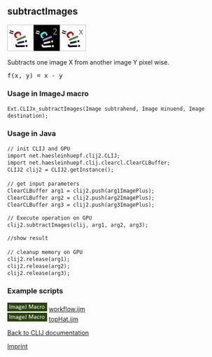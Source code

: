 ## subtractImages
![Image](images/mini_clij1_logo.png)![Image](images/mini_clij2_logo.png)![Image](images/mini_clijx_logo.png)

Subtracts one image X from another image Y pixel wise.

<pre>f(x, y) = x - y</pre>

### Usage in ImageJ macro
```
Ext.CLIJx_subtractImages(Image subtrahend, Image minuend, Image destination);
```


### Usage in Java
```
// init CLIJ and GPU
import net.haesleinhuepf.clij2.CLIJ;
import net.haesleinhuepf.clij.clearcl.ClearCLBuffer;
CLIJ2 clij2 = CLIJ2.getInstance();

// get input parameters
ClearCLBuffer arg1 = clij2.push(arg1ImagePlus);
ClearCLBuffer arg2 = clij2.push(arg2ImagePlus);
ClearCLBuffer arg3 = clij2.push(arg3ImagePlus);
```

```
// Execute operation on GPU
clij2.subtractImages(clij, arg1, arg2, arg3);
```

```
//show result

// cleanup memory on GPU
clij2.release(arg1);
clij2.release(arg2);
clij2.release(arg3);
```




### Example scripts
<a href="https://github.com/clij/clij-advanced-filters/blob/master/src/main/macro/"><img src="images/language_macro.png" height="20"/></a> [workflow.ijm](https://github.com/clij/clij-advanced-filters/blob/master/src/main/macro/workflow.ijm)  
<a href="https://github.com/clij/clij-advanced-filters/blob/master/src/main/macro/"><img src="images/language_macro.png" height="20"/></a> [topHat.ijm](https://github.com/clij/clij-advanced-filters/blob/master/src/main/macro/topHat.ijm)  


[Back to CLIJ documentation](https://clij.github.io/)

[Imprint](https://clij.github.io/imprint)
